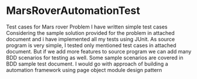 # MarsRoverAutomationTest
Test cases for Mars rover Problem
I have written simple test cases Considering the sample solution provided for the problem in attached document and i have implemented all my tests using JUnit.
As source program is very simple, I tested only mentioned test cases in attached document. But if we add more features to source program we can add many BDD scenarios for testing as well. Some sample scenarios are covered in BDD sample test document.
I would go with approach of building a automation framework using page object module design pattern
